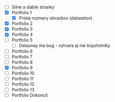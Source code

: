 * [ ] Silne a slable stranky
* [x] Portfolio 1
  * [x] Pridaj rozmery obrazkov (datasetov)
* [x] Portfolio 2
* [x] Portfolio 3
* [x] Portfolio 4
* [ ] Portfolio 5
  * [ ] Delaunay ma bug - vytvara aj nie trojuholniky
* [ ] Portfolio 6
* [ ] Portfolio 7
* [ ] Portfolio 8
* [x] Portfolio 9
* [ ] Portfolio 10
* [ ] Portfolio 11
* [ ] Portfolio 12
* [ ] Portfolio 13
* [ ] Portfolio Dokoncit
